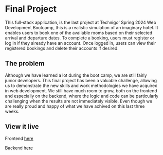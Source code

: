 # Final Project

This full-stack application, is the last project at Technigo' Spring 2024 Web Development Bootcamp,
this is a realistic simulation of an imaginary hotel.
It enables users to book one of the available rooms based on their selected arrival and departure dates.
To complete a booking, users must register or log in if they already have an account.
Once logged in, users can view their registered bookings and delete their accounts if desired.

## The problem

Although we have learned a lot during the boot camp, we are still fairly junior developers. This final project has been a valuable challenge, allowing us to demonstrate the new skills and work methodologies we have acquired in web development. We still have much room to grow, both on the frontend and especially on the backend, where the logic and code can be particularly challenging when the results are not immediately visible.
Even though we are really proud and happy of what we have achived on this last three weeks. 

## View it live

Frontend [here](https://sunside-hotel.netlify.app/)

Backend [here](https://sunside-hotel.onrender.com/)
